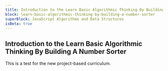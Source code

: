 ```yaml
---
title: Introduction to the Learn Basic Algorithmic Thinking By Building A Number Sorter
block: learn-basic-algorithmic-thinking-by-building-a-number-sorter
superBlock: JavaScript Algorithms and Data Structures
isBeta: true
---
```


## Introduction to the Learn Basic Algorithmic Thinking By Building A Number Sorter

This is a test for the new project-based curriculum.
